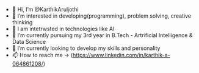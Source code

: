 - 👋 Hi, I’m @KarthikAruljothi
- 👀 I’m interested in developing(programming), problem solving, creative thinking
- 👀 I am intetrwsted in technologies like AI
- 🌱 I’m currently pursuing my 3rd year in B.Tech - Artrificial Intelligence & Data Science
- 💞️ I’m currently looking to develop my skills and personality
- 📫 How to reach me -> (https://www.linkedin.com/in/karthik-a-064861208/)

<!---
KarthikAruljothi/KarthikAruljothi is a ✨ special ✨ repository because its `README.md` (this file) appears on your GitHub profile.
You can click the Preview link to take a look at your changes.
--->
